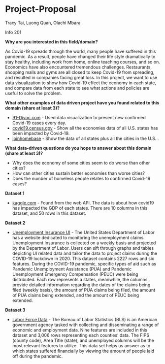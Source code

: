# Project-Proposal
Tracy Tai, Luong Quan, Olachi Mbara

Info 201

**Why are you interested in this field/domain?**

As Covid-19 spreads through the world, many people have suffered in this pandemic. As a result, people have changed their life style dramatically to stay healthy, including work from home, online teaching courses, and so on. Economics have also encountered tremendous challenges. Restaurants, shopping malls and gyms are all closed to keep Covid-19 from spreading, and resulted in companies facing great loss. In this project, we want to use data visualization to show how Covid-19 effect the economy in each state, and compare data from each state to see what actions and policies are useful to solve the problem.

**What other examples of data driven project have you found related to this domain (share at least 3)?**
- [91-Divoc.com](https://91-divoc.com/pages/covid-visualization/) - Used data visualization to present new confirmed Covid-19 cases every day.
- [covid19.census.gov](https://covid19.census.gov/) - Show all the economies data of all U.S. states has been impacted by Covid-19.
- [joinhomebase](https://joinhomebase.com/data/) - Show the data of all states plus all the cities in the U.S. .

**What data-driven questions do you hope to answer about this domain (share at least 3)?**
- Why does the economy of some cities seem to do worse than other cities?
- How can other cities sustain better economies than worse cities?
- Does the number of homeless people relates to confirmed Covid-19 cases?

**Dataset 1**
- [kaggle.com](https://www.kaggle.com/nightranger77/covid19-state-data) - Found from the web API. The data is about how covid19 has impacted the GDP of each states. There are 10 columns in this dataset, and 50 rows in this dataset.

**Dataset 2**
- [Unemployment Insurance UI](https://oui.doleta.gov/unemploy/DataDashboard.asp) - The United States Department of Labor has a website dedicated to monitoring the unemployment claims. Unemployment Insurance is collected on a weekly basis and projected by the Department of Labor. Users can sift through graphs and tables depicting UI related data and tailor the data to project claims during the COVID-19 lockdown in 2020. This dataset contains 2227 rows and six features. During the COVID-19 pandemic, specific types of aid such as Pandemic Unemployment Assistance (PUA) and Pandemic Unemployment Emergency Compensation (PEUC) were being distributed. Each row represents a states, meanwhile, the columns provide detailed information regarding the dates of the claims being filed (weekly basis), the amount of PUA claims being filed, the amount of PUA claims being extended, and the amount of PEUC being extended.


**Dataset 3**
- [Labor Force Data](https://www.bls.gov/web/metro/laucntycur14.txt) - The Bureau of Labor Statistics (BLS) is an American government agency tasked with collecting and disseminating a range of economic and employment data. Nine features are included in this dataset and 3,006 rows representing  each counties’ data. The FIPS (county code), Area Title (state), and unemployed columns will be the most relevant  features to utilize. This data set helps us answer as to which states suffered financially by viewing the amount of people laid off during the pandemic.
